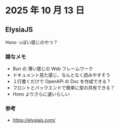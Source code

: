 # 2025 年 10 月 13 日

## ElysiaJS

Hono っぽい感じのやつ？

### 雑なメモ

- Bun の 薄い感じの Web フレームワーク
- ドキュメント見た感じ、なんとなく読みやすそう
- １行書くだけで OpenAPI の Doc を作成できる？
- フロントとバックエンドで簡単に型の共有できる？
- Hono よりさらに速いらしい

### 参考

- https://elysiajs.com/
